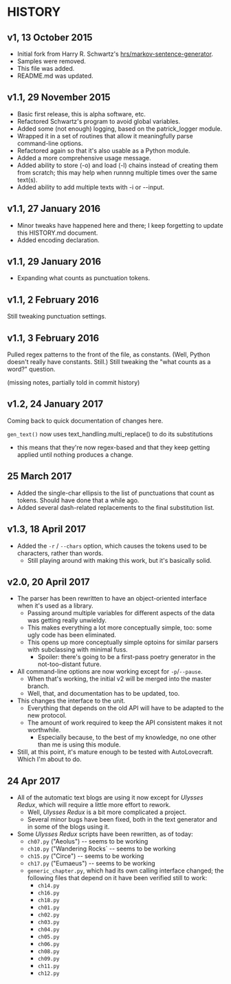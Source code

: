 HISTORY
=======

v1, 13 October 2015
--------------------
* Initial fork from Harry R. Schwartz's [hrs/markov-sentence-generator](https://github.com/hrs/markov-sentence-generator).
* Samples were removed.
* This file was added.
* README.md was updated.

v1.1, 29 November 2015
----------------------
* Basic first release, this is alpha software, etc.
* Refactored Schwartz's program to avoid global variables.
* Added some (not enough) logging, based on the patrick_logger module.
* Wrapped it in a set of routines that allow it meaningfully parse command-line options.
* Refactored again so that it's also usable as a Python module.
* Added a more comprehensive usage message.
* Added ability to store (-o) and load (-l) chains instead of creating them from scratch; this may help when runnng multiple times over the same text(s).
* Added ability to add multiple texts with -i or --input.

v1.1, 27 January 2016
---------------------
* Minor tweaks have happened here and there; I keep forgetting to update this HISTORY.md document.
* Added encoding declaration.

v1.1, 29 January 2016
----------------------
* Expanding what counts as punctuation tokens.

v1.1, 2 February 2016
---------------------
Still tweaking punctuation settings.

v1.1, 3 February 2016
----------------------
Pulled regex patterns to the front of the file, as constants. (Well, Python doesn't really have constants. Still.) Still tweaking the "what counts as a word?" question.


(missing notes, partially told in commit history)

v1.2, 24 January 2017
---------------------
Coming back to quick documentation of changes here.

`gen_text()` now uses text_handling.multi_replace() to do its substitutions
  * this means that they're now regex-based and that they keep getting applied until nothing produces a change.

25 March 2017
-------------
* Added the single-char ellipsis to the list of punctuations that count as tokens. Should have done that a while ago.
* Added several dash-related replacements to the final substitution list. 

v1.3, 18 April 2017
-------------------
* Added the `-r` / `--chars` option, which causes the tokens used to be characters, rather than words.
  * Still playing around with making this work, but it's basically solid.

v2.0, 20 April 2017
-------------------
* The parser has been rewritten to have an object-oriented interface when it's used as a library.
  * Passing around multiple variables for different aspects of the data was getting really unwieldy.
  * This makes everything a lot more conceptually simple, too: some ugly code has been eliminated.
  * This opens up more conceptually simple optoins for similar parsers with subclassing with minimal fuss.
    * Spoiler: there's going to be a first-pass poetry generator in the not-too-distant future.
* All command-line options are now working except for `-p`/`--pause`.
  * When that's working, the initial v2 will be merged into the master branch.
  * Well, that, and documentation has to be updated, too.
* This changes the interface to the unit.
  * Everything that depends on the old API will have to be adapted to the new protocol.
  * The amount of work required to keep the API consistent makes it not worthwhile.
    * Especially because, to the best of my knowledge, no one other than me is using this module.
* Still, at this point, it's mature enough to be tested with AutoLovecraft. Which I'm about to do.

24 Apr 2017
-----------
* All of the automatic text blogs are using it now except for *Ulysses Redux*, which will require a little more effort to rework.
  * Well, *Ulysses Redux* is a bit more complicated a project.
  * Several minor bugs have been fixed, both in the text generator and in some of the blogs using it.
* Some *Ulysses Redux* scripts have been rewritten, as of today:
  * `ch07.py` ("Aeolus") -- seems to be working
  * `ch10.py` ("Wandering Rocks` -- seems to be working
  * `ch15.py` ("Circe") -- seems to be working
  * `ch17.py` ("Eumaeus") -- seems to be working
  * `generic_chapter.py`, which had its own calling interface changed; the following files that depend on it have been verified still to work:
    * `ch14.py`
    * `ch16.py`
    * `ch18.py`
    * `ch01.py`
    * `ch02.py`
    * `ch03.py`
    * `ch04.py`
    * `ch05.py`
    * `ch06.py`
    * `ch08.py`
    * `ch09.py`
    * `ch11.py`
    * `ch12.py`
